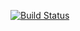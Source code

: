 [![Build Status](https://travis-ci.org/Djiffit/wadror.svg?branch=master)](https://travis-ci.org/Djiffit/wadror)
